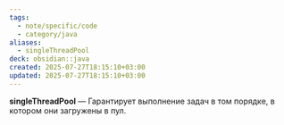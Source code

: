 ```yaml
---
tags:
  - note/specific/code
  - category/java
aliases:
  - singleThreadPool
deck: obsidian::java
created: 2025-07-27T18:15:10+03:00
updated: 2025-07-27T18:15:10+03:00
---
```


**singleThreadPool**
—
Гарантирует выполнение задач в том порядке, в котором они загружены в пул.
